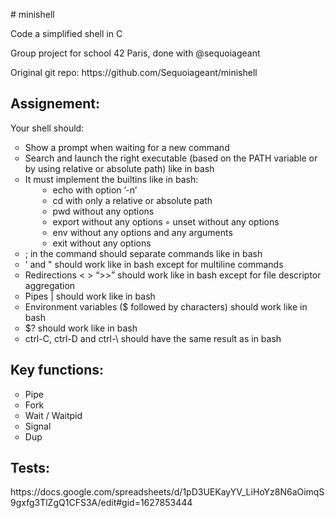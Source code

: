 <p># minishell&nbsp;</p>
<p>Code a simplified shell in C</p>
<p>Group project for school 42 Paris, done with @sequoiageant&nbsp;</p>
<p>Original git repo: https://github.com/Sequoiageant/minishell&nbsp;</p>
<h2>Assignement: </h2>
<p>Your shell should:&nbsp;</p>
<ul style="list-style-type: circle;">
    <li>Show a prompt when waiting for a new command&nbsp;</li>
    <li>Search and launch the right executable (based on the PATH variable or by using relative or absolute path) like in bash&nbsp;</li>
    <li>It must implement the builtins like in bash:&nbsp;<ul>
            <li style="margin-left: 20px;">echo with option &rsquo;-n&rsquo;&nbsp;</li>
            <li style="margin-left: 20px;">cd with only a relative or absolute path&nbsp;</li>
            <li style="margin-left: 20px;">pwd without any options&nbsp;</li>
            <li style="margin-left: 20px;">export without any options ◦ unset without any options&nbsp;</li>
            <li style="margin-left: 20px;">env without any options and any arguments&nbsp;</li>
            <li style="margin-left: 20px;">exit without any options </li>
        </ul>
    </li>
    <li>; in the command should separate commands like in bash&nbsp;</li>
    <li>&rsquo; and &quot; should work like in bash except for multiline commands&nbsp;</li>
    <li>Redirections &lt; &gt; &ldquo;&gt;&gt;&rdquo; should work like in bash except for file descriptor aggregation&nbsp;</li>
    <li>Pipes | should work like in bash&nbsp;</li>
    <li>Environment variables ($ followed by characters) should work like in bash&nbsp;</li>
    <li>$? should work like in bash&nbsp;</li>
    <li>ctrl-C, ctrl-D and ctrl-\ should have the same result as in bash&nbsp;</li>
</ul>
<h2>Key functions: </h2>
<ul style="list-style-type: circle;">
    <li>Pipe&nbsp;</li>
    <li>Fork&nbsp;</li>
    <li>Wait / Waitpid&nbsp;</li>
    <li>Signal&nbsp;</li>
    <li>Dup </li>
</ul>
<h2>Tests:&nbsp;</h2>
<p>https://docs.google.com/spreadsheets/d/1pD3UEKayYV_LiHoYz8N6aOimqS9gxfg3TlZgQ1CFS3A/edit#gid=1627853444</p>
